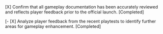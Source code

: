 [X] Confirm that all gameplay documentation has been accurately reviewed and reflects player feedback prior to the official launch. [Completed]

[- [X] Analyze player feedback from the recent playtests to identify further areas for gameplay enhancement. [Completed]